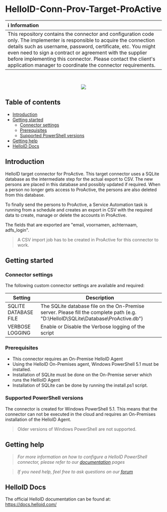 # HelloID-Conn-Prov-Target-ProActive

| :information_source: Information |
|:---------------------------|
| This repository contains the connector and configuration code only. The implementer is responsible to acquire the connection details such as username, password, certificate, etc. You might even need to sign a contract or agreement with the supplier before implementing this connector. Please contact the client's application manager to coordinate the connector requirements.       |

<br />

<p align="center">
  <img src="https://proactive-software.com/wp-content/uploads/2020/04/pa-logo.svg">
</p>

## Table of contents

- [Introduction](#Introduction)
- [Getting started](#Getting-started)
  + [Connector settings](#Connector-settings)
  + [Prerequisites](#Prerequisites)
  + [Supported PowerShell versions](#Supported-PowerShell-versions)
- [Getting help](#Getting-help)
- [HelloID Docs](#HelloID-Docs)

## Introduction

HelloID target connector for ProActive. This target connector uses a SQLite database as the intermediate step for the actual export to CSV. The new persons are placed in this database and possibly updated if required. When a person no longer gets access to ProActive, the persons are also deleted from this database.

To finally send the persons to ProActive, a Service Automation task is running from a schedule and creates an export in CSV with the required data to create, manage or delete the accounts in ProActive.

The fields that are exported are "email, voornamen, achternaam, adfs_login". 
> A CSV import job has to be created in ProActive for this connector to work.
 
## Getting started

### Connector settings

The following custom connector settings are available and required:

| Setting     | Description |
| ------------ | ----------- |
| SQLITE DATABASE FILE | The SQLite database file on the On-Premise server. Please fill the complete path (e.g. "D:\HelloID\SQLite\Database\ProActive.db") |
| VERBOSE LOGGING | Enable or Disable the Verbose logging of the script |

### Prerequisites

- This connector requires an On-Premise HelloID Agent
- Using the HelloID On-Premises agent, Windows PowerShell 5.1 must be installed.
- Installation of SQLite must be done on the On-Premise server which runs the HellloID Agent
- Installation of SQLite can be done by running the install.ps1 script.

### Supported PowerShell versions

The connector is created for Windows PowerShell 5.1. This means that the connector can not be executed in the cloud and requires an On-Premises installation of the HelloID Agent.

> Older versions of Windows PowerShell are not supported.

## Getting help

> _For more information on how to configure a HelloID PowerShell connector, please refer to our [documentation](https://docs.helloid.com/hc/en-us/articles/360012518799-How-to-add-a-target-system) pages_

> _If you need help, feel free to ask questions on our [forum](https://forum.helloid.com)_

## HelloID Docs

The official HelloID documentation can be found at: https://docs.helloid.com/
